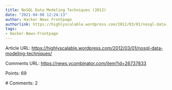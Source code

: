 ```yaml
---
title: NoSQL Data Modeling Techniques (2012)
date: "2021-04-08 12:24:13"
author: Hacker News Frontpage
authorlink: https://highlyscalable.wordpress.com/2012/03/01/nosql-data-modeling-techniques/
tags:
- Hacker-News-Frontpage
---
```


<p>Article URL: <a href="https://highlyscalable.wordpress.com/2012/03/01/nosql-data-modeling-techniques/">https://highlyscalable.wordpress.com/2012/03/01/nosql-data-modeling-techniques/</a></p>
<p>Comments URL: <a href="https://news.ycombinator.com/item?id=26737833">https://news.ycombinator.com/item?id=26737833</a></p>
<p>Points: 69</p>
<p># Comments: 2</p>
